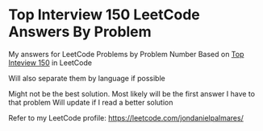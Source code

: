 # Top Interview 150 LeetCode Answers By Problem

My answers for LeetCode Problems by Problem Number
Based on [Top Inteview 150](https://leetcode.com/studyplan/top-interview-150/) in LeetCode

Will also separate them by language if possible

Might not be the best solution. Most likely will be the first answer I have to that problem
Will update if I read a better solution

Refer to my LeetCode profile: https://leetcode.com/jondanielpalmares/